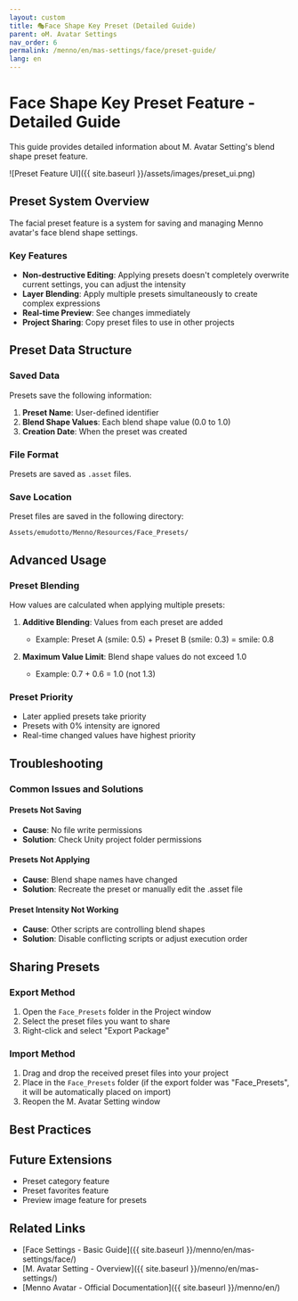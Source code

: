 ```yaml
---
layout: custom
title: 🎭Face Shape Key Preset (Detailed Guide)
parent: ⚙️M. Avatar Settings
nav_order: 6
permalink: /menno/en/mas-settings/face/preset-guide/
lang: en
---
```


# Face Shape Key Preset Feature - Detailed Guide

This guide provides detailed information about M. Avatar Setting's blend shape preset feature.

![Preset Feature UI]({{ site.baseurl }}/assets/images/preset_ui.png)

## Preset System Overview

The facial preset feature is a system for saving and managing Menno avatar's face blend shape settings.

### Key Features

- **Non-destructive Editing**: Applying presets doesn't completely overwrite current settings, you can adjust the intensity
- **Layer Blending**: Apply multiple presets simultaneously to create complex expressions
- **Real-time Preview**: See changes immediately
- **Project Sharing**: Copy preset files to use in other projects

## Preset Data Structure

### Saved Data

Presets save the following information:

1. **Preset Name**: User-defined identifier
2. **Blend Shape Values**: Each blend shape value (0.0 to 1.0)
3. **Creation Date**: When the preset was created

### File Format

Presets are saved as `.asset` files.

### Save Location

Preset files are saved in the following directory:
```
Assets/emudotto/Menno/Resources/Face_Presets/
```

## Advanced Usage

### Preset Blending

How values are calculated when applying multiple presets:

1. **Additive Blending**: Values from each preset are added
   - Example: Preset A (smile: 0.5) + Preset B (smile: 0.3) = smile: 0.8

2. **Maximum Value Limit**: Blend shape values do not exceed 1.0
   - Example: 0.7 + 0.6 = 1.0 (not 1.3)

### Preset Priority

- Later applied presets take priority
- Presets with 0% intensity are ignored
- Real-time changed values have highest priority

## Troubleshooting

### Common Issues and Solutions

#### Presets Not Saving
- **Cause**: No file write permissions
- **Solution**: Check Unity project folder permissions

#### Presets Not Applying
- **Cause**: Blend shape names have changed
- **Solution**: Recreate the preset or manually edit the .asset file

#### Preset Intensity Not Working
- **Cause**: Other scripts are controlling blend shapes
- **Solution**: Disable conflicting scripts or adjust execution order

## Sharing Presets

### Export Method

1. Open the `Face_Presets` folder in the Project window
2. Select the preset files you want to share
3. Right-click and select "Export Package"

### Import Method

1. Drag and drop the received preset files into your project
2. Place in the `Face_Presets` folder (if the export folder was "Face_Presets", it will be automatically placed on import)
3. Reopen the M. Avatar Setting window

## Best Practices

## Future Extensions

- Preset category feature
- Preset favorites feature
- Preview image feature for presets

## Related Links

- [Face Settings - Basic Guide]({{ site.baseurl }}/menno/en/mas-settings/face/)
- [M. Avatar Setting - Overview]({{ site.baseurl }}/menno/en/mas-settings/)
- [Menno Avatar - Official Documentation]({{ site.baseurl }}/menno/en/) 
